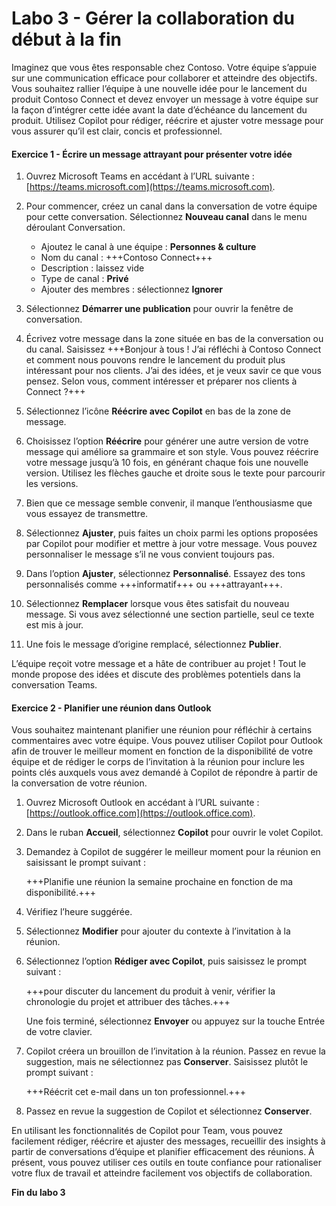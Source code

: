 # Labo 3 - Gérer la collaboration du début à la fin

Imaginez que vous êtes responsable chez Contoso. Votre équipe s’appuie sur une communication efficace pour collaborer et atteindre des objectifs. Vous souhaitez rallier l’équipe à une nouvelle idée pour le lancement du produit Contoso Connect et devez envoyer un message à votre équipe sur la façon d’intégrer cette idée avant la date d’échéance du lancement du produit. Utilisez Copilot pour rédiger, réécrire et ajuster votre message pour vous assurer qu’il est clair, concis et professionnel.

#### Exercice 1 - Écrire un message attrayant pour présenter votre idée

1. Ouvrez Microsoft Teams en accédant à l’URL suivante : [https://teams.microsoft.com](https://teams.microsoft.com).

1. Pour commencer, créez un canal dans la conversation de votre équipe pour cette conversation. Sélectionnez **Nouveau canal** dans le menu déroulant Conversation.

    - Ajoutez le canal à une équipe : **Personnes & culture**
    - Nom du canal : +++Contoso Connect+++
    - Description : laissez vide
    - Type de canal : **Privé**
    - Ajouter des membres : sélectionnez **Ignorer**

1. Sélectionnez **Démarrer une publication** pour ouvrir la fenêtre de conversation.

1. Écrivez votre message dans la zone située en bas de la conversation ou du canal. Saisissez +++Bonjour à tous ! J’ai réfléchi à Contoso Connect et comment nous pouvons rendre le lancement du produit plus intéressant pour nos clients. J’ai des idées, et je veux savir ce que vous pensez. Selon vous, comment intéresser et préparer nos clients à Connect ?+++

1. Sélectionnez l’icône **Réécrire avec Copilot** en bas de la zone de message.

1. Choisissez l’option **Réécrire** pour générer une autre version de votre message qui améliore sa grammaire et son style. Vous pouvez réécrire votre message jusqu’à 10 fois, en générant chaque fois une nouvelle version. Utilisez les flèches gauche et droite sous le texte pour parcourir les versions.

1. Bien que ce message semble convenir, il manque l’enthousiasme que vous essayez de transmettre.

1. Sélectionnez **Ajuster**, puis faites un choix parmi les options proposées par Copilot pour modifier et mettre à jour votre message. Vous pouvez personnaliser le message s’il ne vous convient toujours pas.

1. Dans l’option **Ajuster**, sélectionnez **Personnalisé**. Essayez des tons personnalisés comme +++informatif+++ ou +++attrayant+++.

1. Sélectionnez **Remplacer** lorsque vous êtes satisfait du nouveau message. Si vous avez sélectionné une section partielle, seul ce texte est mis à jour.

1. Une fois le message d’origine remplacé, sélectionnez **Publier**.

L’équipe reçoit votre message et a hâte de contribuer au projet ! Tout le monde propose des idées et discute des problèmes potentiels dans la conversation Teams.

#### Exercice 2 - Planifier une réunion dans Outlook

Vous souhaitez maintenant planifier une réunion pour réfléchir à certains commentaires avec votre équipe. Vous pouvez utiliser Copilot pour Outlook afin de trouver le meilleur moment en fonction de la disponibilité de votre équipe et de rédiger le corps de l’invitation à la réunion pour inclure les points clés auxquels vous avez demandé à Copilot de répondre à partir de la conversation de votre réunion.

1. Ouvrez Microsoft Outlook en accédant à l’URL suivante : [https://outlook.office.com](https://outlook.office.com).

1. Dans le ruban **Accueil**, sélectionnez **Copilot** pour ouvrir le volet Copilot.

1. Demandez à Copilot de suggérer le meilleur moment pour la réunion en saisissant le prompt suivant :

    +++Planifie une réunion la semaine prochaine en fonction de ma disponibilité.+++

1. Vérifiez l’heure suggérée.

1. Sélectionnez **Modifier** pour ajouter du contexte à l’invitation à la réunion.

1. Sélectionnez l’option **Rédiger avec Copilot**, puis saisissez le prompt suivant :

    +++pour discuter du lancement du produit à venir, vérifier la chronologie du projet et attribuer des tâches.+++

    Une fois terminé, sélectionnez **Envoyer** ou appuyez sur la touche Entrée de votre clavier.

1. Copilot créera un brouillon de l’invitation à la réunion. Passez en revue la suggestion, mais ne sélectionnez pas **Conserver**. Saisissez plutôt le prompt suivant :

    +++Réécrit cet e-mail dans un ton professionnel.+++

1. Passez en revue la suggestion de Copilot et sélectionnez **Conserver**.

En utilisant les fonctionnalités de Copilot pour Team, vous pouvez facilement rédiger, réécrire et ajuster des messages, recueillir des insights à partir de conversations d’équipe et planifier efficacement des réunions. À présent, vous pouvez utiliser ces outils en toute confiance pour rationaliser votre flux de travail et atteindre facilement vos objectifs de collaboration.

**Fin du labo 3**